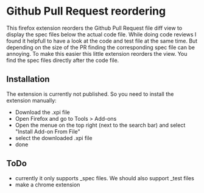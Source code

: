 Github Pull Request reordering
===============

This firefox extension reorders the Github Pull Request file diff view to display the spec files below the actual code file. 
While doing code reviews I found it helpfull to have a look at the code and test file at the same time. But depending on the size of the PR finding the corresponding spec file can be annoying. 
To make this easier this little extension reorders the view. You find the spec files directly after the code file. 

Installation
--------------

The extension is currently not published. So you need to install the extension manually:
* Download the .xpi file
* Open Firefox and go to Tools > Add-ons
* Open the menue on the top right (next to the search bar) and select "Install Add-on From File"
* select the downloaded .xpi file
* done

ToDo
--------------

* currently it only supports _spec files. We should also support _test files
* make a chrome extension



